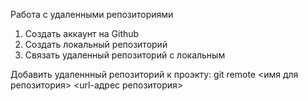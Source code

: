 Работа с удаленными репозиториями

1. Создать аккаунт на Github
2. Создать локальный репозиторий
3. Связать удаленный репозиторий с локальным

Добавить удаленнный репозиторий к проэкту:
git remote <имя для репозитория> <url-адрес репозитория>
